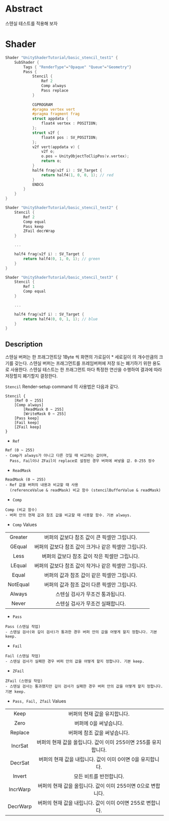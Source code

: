 # Abstract

 스텐실 테스트를 적용해 보자

# Shader

```c
Shader "UnityShaderTutorial/basic_stencil_test1" {
    SubShader {
        Tags { "RenderType"="Opaque" "Queue"="Geometry"}
        Pass {
            Stencil {
                Ref 2
                Comp always
                Pass replace
            }
        
            CGPROGRAM
            #pragma vertex vert
            #pragma fragment frag
            struct appdata {
                float4 vertex : POSITION;
            };
            struct v2f {
                float4 pos : SV_POSITION;
            };
            v2f vert(appdata v) {
                v2f o;
                o.pos = UnityObjectToClipPos(v.vertex);
                return o;
            }
            half4 frag(v2f i) : SV_Target {
                return half4(1, 0, 0, 1); // red
            }
            ENDCG
        }
    } 
}

Shader "UnityShaderTutorial/basic_stencil_test2" {
    Stencil {
        Ref 2
	    Comp equal
	    Pass keep
	    ZFail decrWrap
    }

    ...

    half4 frag(v2f i) : SV_Target {
        return half4(0, 1, 0, 1); // green
    }
}

Shader "UnityShaderTutorial/basic_stencil_test3" {
    Stencil {
        Ref 1
	    Comp equal
    }

    ...

    half4 frag(v2f i) : SV_Target {
        return half4(0, 0, 1, 1); // blue
    }
}
```

## Description

스텐실 버퍼는 한 프래그먼트당 1Byte 씩 화면의 가로길이 * 세로길이 의 개수만큼의 크기를 갖는다.
스텐실 버퍼는 프래그먼트를 프레임버퍼에 저장 또는 폐기하기 위한 용도로 사용한다.
스텐실 테스트는 한 프래그먼트 마다 특정한 연산을 수행하여 결과에 따라 저장할지 폐기할지
결정한다.

`Stencil` Render-setup command 의 사용법은 다음과 같다.

```
Stencil {
	[Ref 0 ~ 255]
	[Comp always]
        [ReadMask 0 ~ 255]
        [WriteMask 0 ~ 255]
	[Pass keep]
	[Fail keep]
	[ZFail keep]
}
```

* `Ref`

```
Ref (0 ~ 255)
- Comp가 always가 아니고 다른 것일 때 비교하는 값이며, 
  Pass, Fail이나 ZFail이 replace로 설정된 경우 버퍼에 써넣을 값. 0-255 정수
```

* `ReadMask`

```
ReadMask (0 ~ 255)
- Ref 값을 버퍼의 내용과 비교할 때 사용
  (referenceValue & readMask) 비교 함수 (stencilBufferValue & readMask)
```

* `Comp`

```
Comp (비교 함수)
- 버퍼 안의 현재 값과 참조 값을 비교할 때 사용할 함수. 기본 always.
```

* `Comp` Values

|||
|:-:|:-:|
|Greater	|버퍼의 값보다 참조 값이 큰 픽셀만 그립니다.|
|GEqual	 	|버퍼의 값보다 참조 값이 크거나 같은 픽셀만 그립니다.|
|Less	 	|버퍼의 값보다 참조 값이 작은 픽셀만 그립니다.|
|LEqual  	|버퍼의 값보다 참조 값이 작거나 같은 픽셀만 그립니다.|
|Equal	 	|버퍼의 값과 참조 값이 같은 픽셀만 그립니다.|
|NotEqual	|버퍼의 값과 참조 값이 다른 픽셀만 그립니다.|
|Always	 	|스텐실 검사가 무조건 통과됩니다.|
|Never	 	|스텐실 검사가 무조건 실패합니다.|

* `Pass`

```
Pass (스텐실 작업)
- 스텐실 검사(와 깊이 검사)가 통과한 경우 버퍼 안의 값을 어떻게 할지 정합니다. 기본 keep.
```

* `Fail`

```
Fail (스텐실 작업)
- 스텐실 검사가 실패한 경우 버퍼 안의 값을 어떻게 할지 정합니다. 기본 keep.
```

* `ZFail`

```
ZFail (스텐실 작업)
- 스텐실 검사는 통과했지만 깊이 검사가 실패한 경우 버퍼 안의 값을 어떻게 할지 정합니다. 기본 keep.
```

* `Pass, Fail, Zfail` Values

|||
|:-:|:-:|
|Keep		|버퍼의 현재 값을 유지합니다.|
|Zero		|버퍼에 0을 써넣습니다.|
|Replace	|버퍼에 참조 값을 써넣습니다.|
|IncrSat	|버퍼의 현재 값을 올립니다. 값이 이미 255이면 255를 유지합니다.|
|DecrSat	|버퍼의 현재 값을 내립니다. 값이 이미 0이면 0을 유지합니다.|
|Invert		|모든 비트를 반전합니다.|
|IncrWarp	|버퍼의 현재 값을 올립니다. 값이 이미 255이면 0으로 변합니다.|
|DecrWarp	|버퍼의 현재 값을 내립니다. 값이 이미 0이면 255로 변합니다.|
